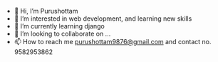 - 👋 Hi, I’m Purushottam
- 👀 I’m interested in web development, and learning new skills
- 🌱 I’m currently learning django
- 💞️ I’m looking to collaborate on ...
- 📫 How to reach me purushottam9876@gmail.com and contact no. 9582953862

<!---
Purushottam9876/Purushottam9876 is a ✨ special ✨ repository because its `README.md` (this file) appears on your GitHub profile.
You can click the Preview link to take a look at your changes.
--->
